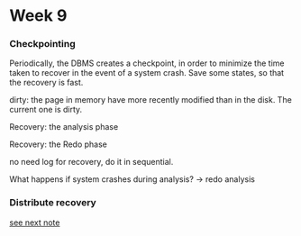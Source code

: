 # Week 9

### Checkpointing

Periodically, the DBMS creates a checkpoint, in order to minimize the time taken to recover in the event of a system crash.  Save some states, so that the recovery is fast.

dirty: the page in memory have more recently modified than in the disk. The current one is dirty.



Recovery: the analysis phase



Recovery: the Redo phase



no need log for recovery, do it in sequential. 



What happens if system crashes during analysis? -> redo analysis



### Distribute recovery

[see next note](week10.md)